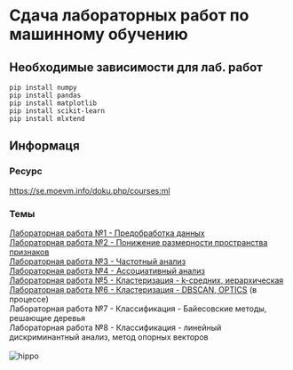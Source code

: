 # Сдача лабораторных работ по машинному обучению
## Необходимые зависимости для лаб. работ
```
pip install numpy
pip install pandas
pip install matplotlib
pip install scikit-learn
pip install mlxtend
```
## Информаця
### Ресурс
https://se.moevm.info/doku.php/courses:ml
### Темы
[Лабораторная работа №1 - Предобработка данных](lab1)<br/>
[Лабораторная работа №2 - Понижение размерности пространства признаков](lab2)<br/>
[Лабораторная работа №3 - Частотный анализ](lab3)<br/>
[Лабораторная работа №4 - Ассоциативный анализ](lab4)<br/>
[Лабораторная работа №5 - Кластеризация - k-средних, иерархическая](lab5)<br/>
[Лабораторная работа №6 - Кластеризация - DBSCAN, OPTICS](lab6) (в процессе)<br/>
Лабораторная работа №7 - Классификация - Байесовские методы, решающие деревья<br/>
Лабораторная работа №8 - Классификация - линейный дискриминантный анализ, метод опорных векторов<br/>
<br/>
![hippo](https://media3.giphy.com/media/aUovxH8Vf9qDu/giphy.gif)
